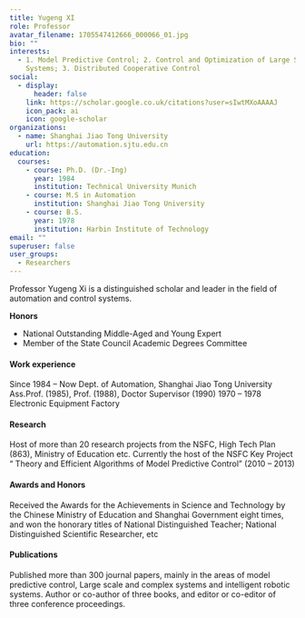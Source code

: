 ```yaml
---
title: Yugeng XI
role: Professor
avatar_filename: 1705547412666_000066_01.jpg
bio: ""
interests:
  - 1. Model Predictive Control; 2. Control and Optimization of Large Scale
    Systems; 3. Distributed Cooperative Control
social:
  - display:
      header: false
    link: https://scholar.google.co.uk/citations?user=sIwtMXoAAAAJ
    icon_pack: ai
    icon: google-scholar
organizations:
  - name: Shanghai Jiao Tong University
    url: https://automation.sjtu.edu.cn
education:
  courses:
    - course: Ph.D. (Dr.-Ing)
      year: 1984
      institution: Technical University Munich
    - course: M.S in Automation
      institution: Shanghai Jiao Tong University
    - course: B.S.
      year: 1978
      institution: Harbin Institute of Technology
email: ""
superuser: false
user_groups:
  - Researchers
---
```




Professor Yugeng Xi is a distinguished scholar and leader in the field of automation and control systems.  


**Honors**



* National Outstanding Middle-Aged and Young Expert
* Member of the State Council Academic Degrees Committee



#### Work experience

Since 1984 – Now Dept. of Automation, Shanghai Jiao Tong University
Ass.Prof. (1985), Prof. (1988), Doctor Supervisor (1990)
1970 – 1978 Electronic Equipment Factory




#### Research

Host of more than 20 research projects from the NSFC, High Tech Plan (863), Ministry
of Education etc. Currently the host of the NSFC Key Project “ Theory and Efficient
Algorithms of Model Predictive Control” (2010 – 2013)




#### Awards and Honors

Received the Awards for the Achievements in Science and Technology by the Chinese
Ministry of Education and Shanghai Government eight times, and won the honorary
titles of National Distinguished Teacher; National Distinguished Scientific Researcher, etc




#### Publications

Published more than 300 journal papers, mainly in the areas of model predictive control,
Large scale and complex systems and intelligent robotic systems. Author or co-author
of three books, and editor or co-editor of three conference proceedings.
